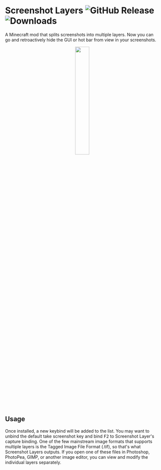 # Screenshot Layers ![GitHub Release](https://img.shields.io/github/v/release/connorslade/screenshot-layers) ![Downloads](https://img.shields.io/badge/dynamic/json?url=https%3A%2F%2Fconnorcode.com%2Fapi%2Fdownloads%3Fgithub%3Dconnorslade%252Fscreenshot-layers%26modrinth%3D1OBofkDV%26curseforge%3D1295248&query=%24%5B'total-human'%5D&label=downloads&color=limegreen;)

A Minecraft mod that splits screenshots into multiple layers.
Now you can go and retroactively hide the GUI or hot bar from view in your screenshots.

<p align="center">
  <img src="https://github.com/user-attachments/assets/da4feec0-c212-4812-b5b6-2931d3046586" width="30%"></img>
</p>

## Usage

Once installed, a new keybind will be added to the list.
You may want to unbind the default take screenshot key and bind <kbd>F2</kbd> to Screenshot Layer's capture binding.
One of the few mainstream image formats that supports multiple layers is the Tagged Image File Format (.tif), so that's what Screenshot Layers outputs.
If you open one of these files in Photoshop, PhotoPea, GIMP, or another image editor, you can view and modify the individual layers separately.

